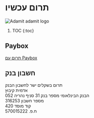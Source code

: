 # תרום עכשיו
![](/images/logo.png "Adamit adamit logo")

1. TOC
{:toc}

## Paybox
[תרום עם Paybox](https://payboxapp.page.link/getEgR5ai1Jiim7u6)

## חשבון בנק
תרום בשקלים ישר לחשבון הבנק  
אדמית קיבוץ  
הבנק הבינלאומי מספר בנק  31 סניף נהריה 052  
מספר חשבון 316253  
קוד מוסד 420  
ח.פ. 570015222  
